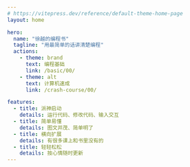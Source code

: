 ```yaml
---
# https://vitepress.dev/reference/default-theme-home-page
layout: home

hero:
  name: "徐越的编程书"
  tagline: "用最简单的话讲清楚编程"
  actions:
    - theme: brand
      text: 编程基础
      link: /basic/00/
    - theme: alt
      text: 计算机速成
      link: /crash-course/00/

features:
  - title: 派神启动
    details: 运行代码、修改代码、输入交互
  - title: 简单易懂
    details: 图文并茂、简单明了
  - title: 横向扩展
    details: 有很多课上和书里没有的
  - title: 轻轻松松
    details: 按心情随时更新
---
```

